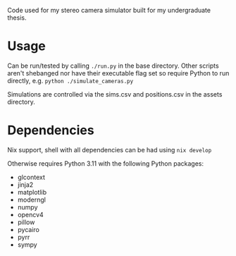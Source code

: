 Code used for my stereo camera simulator built for my undergraduate thesis.

# Usage
Can be run/tested by calling ```./run.py``` in the base directory. Other scripts aren't shebanged nor have their executable flag set so require Python to run directly, e.g. ```python ./simulate_cameras.py```

Simulations are controlled via the sims.csv and positions.csv in the assets directory. 

# Dependencies
Nix support, shell with all dependencies can be had using ```nix develop```

Otherwise requires Python 3.11 with the following Python packages:
- glcontext
- jinja2
- matplotlib
- moderngl
- numpy
- opencv4
- pillow
- pycairo
- pyrr
- sympy
